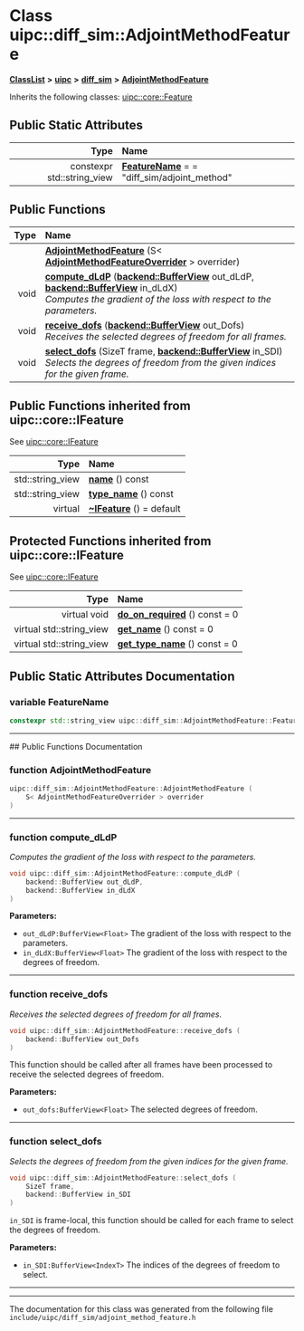 

# Class uipc::diff\_sim::AdjointMethodFeature



[**ClassList**](annotated.md) **>** [**uipc**](namespaceuipc.md) **>** [**diff\_sim**](namespaceuipc_1_1diff__sim.md) **>** [**AdjointMethodFeature**](classuipc_1_1diff__sim_1_1_adjoint_method_feature.md)








Inherits the following classes: [uipc::core::Feature](classuipc_1_1core_1_1_feature.md)
































## Public Static Attributes

| Type | Name |
| ---: | :--- |
|  constexpr std::string\_view | [**FeatureName**](#variable-featurename)   = = "diff\_sim/adjoint\_method"<br> |










































## Public Functions

| Type | Name |
| ---: | :--- |
|   | [**AdjointMethodFeature**](#function-adjointmethodfeature) (S&lt; [**AdjointMethodFeatureOverrider**](classuipc_1_1diff__sim_1_1_adjoint_method_feature_overrider.md) &gt; overrider) <br> |
|  void | [**compute\_dLdP**](#function-compute_dldp) ([**backend::BufferView**](classuipc_1_1backend_1_1_buffer_view.md) out\_dLdP, [**backend::BufferView**](classuipc_1_1backend_1_1_buffer_view.md) in\_dLdX) <br>_Computes the gradient of the loss with respect to the parameters._  |
|  void | [**receive\_dofs**](#function-receive_dofs) ([**backend::BufferView**](classuipc_1_1backend_1_1_buffer_view.md) out\_Dofs) <br>_Receives the selected degrees of freedom for all frames._  |
|  void | [**select\_dofs**](#function-select_dofs) (SizeT frame, [**backend::BufferView**](classuipc_1_1backend_1_1_buffer_view.md) in\_SDI) <br>_Selects the degrees of freedom from the given indices for the given frame._  |




## Public Functions inherited from uipc::core::IFeature

See [uipc::core::IFeature](classuipc_1_1core_1_1_i_feature.md)

| Type | Name |
| ---: | :--- |
|  std::string\_view | [**name**](classuipc_1_1core_1_1_i_feature.md#function-name) () const<br> |
|  std::string\_view | [**type\_name**](classuipc_1_1core_1_1_i_feature.md#function-type_name) () const<br> |
| virtual  | [**~IFeature**](classuipc_1_1core_1_1_i_feature.md#function-ifeature) () = default<br> |








































































## Protected Functions inherited from uipc::core::IFeature

See [uipc::core::IFeature](classuipc_1_1core_1_1_i_feature.md)

| Type | Name |
| ---: | :--- |
| virtual void | [**do\_on\_required**](classuipc_1_1core_1_1_i_feature.md#function-do_on_required) () const = 0<br> |
| virtual std::string\_view | [**get\_name**](classuipc_1_1core_1_1_i_feature.md#function-get_name) () const = 0<br> |
| virtual std::string\_view | [**get\_type\_name**](classuipc_1_1core_1_1_i_feature.md#function-get_type_name) () const = 0<br> |








## Public Static Attributes Documentation




### variable FeatureName 

```C++
constexpr std::string_view uipc::diff_sim::AdjointMethodFeature::FeatureName;
```




<hr>
## Public Functions Documentation




### function AdjointMethodFeature 

```C++
uipc::diff_sim::AdjointMethodFeature::AdjointMethodFeature (
    S< AdjointMethodFeatureOverrider > overrider
) 
```




<hr>



### function compute\_dLdP 

_Computes the gradient of the loss with respect to the parameters._ 
```C++
void uipc::diff_sim::AdjointMethodFeature::compute_dLdP (
    backend::BufferView out_dLdP,
    backend::BufferView in_dLdX
) 
```





**Parameters:**


* `out_dLdP:BufferView<Float>` The gradient of the loss with respect to the parameters. 
* `in_dLdX:BufferView<Float>` The gradient of the loss with respect to the degrees of freedom. 




        

<hr>



### function receive\_dofs 

_Receives the selected degrees of freedom for all frames._ 
```C++
void uipc::diff_sim::AdjointMethodFeature::receive_dofs (
    backend::BufferView out_Dofs
) 
```



This function should be called after all frames have been processed to receive the selected degrees of freedom.




**Parameters:**


* `out_dofs:BufferView<Float>` The selected degrees of freedom. 




        

<hr>



### function select\_dofs 

_Selects the degrees of freedom from the given indices for the given frame._ 
```C++
void uipc::diff_sim::AdjointMethodFeature::select_dofs (
    SizeT frame,
    backend::BufferView in_SDI
) 
```



`in_SDI` is frame-local, this function should be called for each frame to select the degrees of freedom.




**Parameters:**


* `in_SDI:BufferView<IndexT>` The indices of the degrees of freedom to select. 




        

<hr>

------------------------------
The documentation for this class was generated from the following file `include/uipc/diff_sim/adjoint_method_feature.h`

